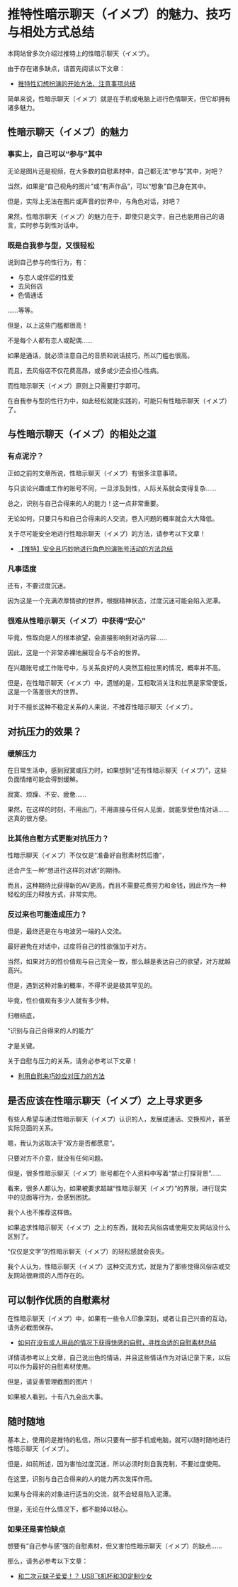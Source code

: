 # 推特性暗示聊天（イメプ）的魅力、技巧与相处方式总结 [​](#推特性暗示聊天-イメプ-的魅力、技巧与相处方式总结)

本网站曾多次介绍过推特上的性暗示聊天（イメプ）。

由于存在诸多缺点，请首先阅读以下文章：

+   [推特性幻想扮演的开始方法、注意事项总结](/h-life/onanie-a/twitter003.html)

简单来说，性暗示聊天（イメプ）就是在手机或电脑上进行色情聊天，但它却拥有诸多魅力。

## 性暗示聊天（イメプ）的魅力 [​](#性暗示聊天-イメプ-的魅力)

### 事实上，自己可以“参与”其中 [​](#事实上-自己可以-参与-其中)

无论是图片还是视频，在大多数的自慰素材中，自己都无法“参与”其中，对吧？

当然，如果是“自己视角的图片”或“有声作品”，可以“想象”自己身在其中。

但是，实际上无法在图片或声音的世界中，与角色对话，对吧？

果然，性暗示聊天（イメプ）的魅力在于，即使只是文字，自己也能用自己的语言，实时参与到性对话中。

### 既是自我参与型，又很轻松 [​](#既是自我参与型-又很轻松)

说到自己参与的性行为，有：

+   与恋人或伴侣的性爱
+   去风俗店
+   色情通话

……等等。

但是，以上这些门槛都很高！

不是每个人都有恋人或配偶……

如果是通话，就必须注意自己的音质和说话技巧，所以门槛也很高。

而且，去风俗店不仅花费高昂，或多或少还会担心性病。

而性暗示聊天（イメプ）原则上只需要打字即可。

在自我参与型的性行为中，如此轻松就能实践的，可能只有性暗示聊天（イメプ）了。

## 与性暗示聊天（イメプ）的相处之道 [​](#与性暗示聊天-イメプ-的相处之道)

### 有点泥泞？ [​](#有点泥泞)

正如之前的文章所说，性暗示聊天（イメプ）有很多注意事项。

与只谈论兴趣或工作的账号不同，一旦涉及到性，人际关系就会变得复杂……

总之，识别与自己合得来的人的能力！这一点非常重要。

无论如何，只要只与和自己合得来的人交流，卷入问题的概率就会大大降低。

关于尽可能安全地进行性暗示聊天（イメプ）的方法，请参考以下文章！

+   [【推特】安全且巧妙地进行角色扮演账号活动的方法总结](/h-life/onanie-a/twitter004.html)

### 凡事适度 [​](#凡事适度)

还有，不要过度沉迷。

因为这是一个充满浓厚情欲的世界，根据精神状态，过度沉迷可能会陷入泥潭。

### 很难从性暗示聊天（イメプ）中获得“安心” [​](#很难从性暗示聊天-イメプ-中获得-安心)

毕竟，性取向是人的根本欲望，会直接影响到对话内容……

因此，这是一个非常赤裸地展现合与不合的世界。

在兴趣账号或工作账号中，与关系良好的人突然互相拉黑的情况，概率并不高。

但是，在性暗示聊天（イメプ）中，遗憾的是，互相取消关注和拉黑是家常便饭，这是一个落差很大的世界。

对于不擅长这种不稳定关系的人来说，不推荐性暗示聊天（イメプ）。

## 对抗压力的效果？ [​](#对抗压力的效果)

### 缓解压力 [​](#缓解压力)

在日常生活中，感到寂寞或压力时，如果想到“还有性暗示聊天（イメプ）”，这些负面情绪可能会得到缓解。

寂寞、烦躁、不安、疲惫……

果然，在这样的时刻，不用出门，不用直接与任何人见面，就能享受色情对话……这真的很方便。

### 比其他自慰方式更能对抗压力？ [​](#比其他自慰方式更能对抗压力)

性暗示聊天（イメプ）不仅仅是“准备好自慰素材然后撸”，

还会产生一种“想进行这样的对话”的期待。

而且，这种期待比获得新的AV更高，而且不需要花费劳力和金钱，因此作为一种轻松的压力释放方式，非常实用。

### 反过来也可能造成压力？ [​](#反过来也可能造成压力)

但是，最终还是在与电波另一端的人交流。

最好避免在对话中，过度将自己的性欲强加于对方。

当然，如果对方的性价值观与自己完全一致，那么越是表达自己的欲望，对方就越高兴。

但是，遇到这种对象的概率，不得不说是极其罕见的。

毕竟，性价值观有多少人就有多少种。

归根结底，

“识别与自己合得来的人的能力”

才是关键。

关于自慰与压力的关系，请务必参考以下文章！

+   [利用自慰来巧妙应对压力的方法](/h-life/onanie-a/stress01.html)

## 是否应该在性暗示聊天（イメプ）之上寻求更多 [​](#是否应该在性暗示聊天-イメプ-之上寻求更多)

有些人希望与通过性暗示聊天（イメプ）认识的人，发展成通话、交换照片，甚至实际见面的关系。

嗯，我认为这取决于“双方是否都愿意”。

只要对方不介意，就没有任何问题。

但是，很多性暗示聊天（イメプ）账号都在个人资料中写着“禁止打探背景”……

看来，很多人都认为，如果被要求超越“性暗示聊天（イメプ）”的界限，进行现实中的见面等行为，会感到困扰。

我个人也不推荐这样做。

如果追求性暗示聊天（イメプ）之上的东西，就和去风俗店或使用交友网站没什么区别了。

“仅仅是文字”的性暗示聊天（イメプ）的轻松感就会丧失。

我个人认为，性暗示聊天（イメプ）这种交流方式，就是为了那些觉得风俗店或交友网站很麻烦的人而存在的。

## 可以制作优质的自慰素材 [​](#可以制作优质的自慰素材)

在性暗示聊天（イメプ）中，如果有一些令人印象深刻，或者让自己兴奋的互动，请务必截图保存。

+   [如何在没有成人用品的情况下获得快感的自慰，寻找合适的自慰素材总结](/h-life/onanie-a/okazu.html)

详情请参考以上文章，自己说出色的情话，并且这些情话作为对话记录下来，以后可以作为最好的自慰素材使用。

但是，请妥善管理截图的图片！

如果被人看到，十有八九会出大事。

## 随时随地 [​](#随时随地)

基本上，使用的是推特的私信，所以只要有一部手机或电脑，就可以随时随地进行性暗示聊天（イメプ）。

但是，如前所述，因为害怕过度沉迷，所以必须时刻自我克制，不要过度使用。

在这里，识别与自己合得来的人的能力再次发挥作用。

如果与合得来的对象进行适当的交流，就不会轻易陷入泥潭。

但是，无论在什么情况下，都不能掉以轻心。

### 如果还是害怕缺点 [​](#如果还是害怕缺点)

想要有“自己参与感”强的自慰素材，但又害怕性暗示聊天（イメプ）的缺点……

那么，请务必参考以下文章：

+   [和二次元妹子爱爱！？ USB飞机杯和3D定制少女](/h-life/onanie-a/usb-3d.html)